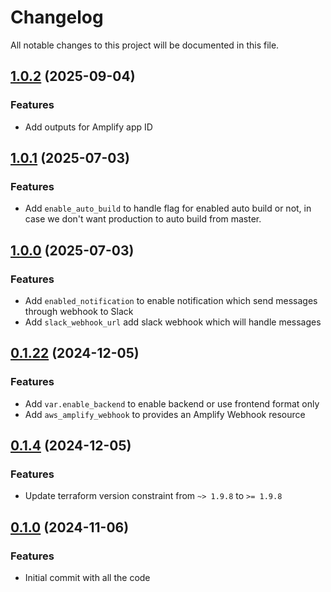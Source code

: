 # Changelog

All notable changes to this project will be documented in this file.

## [1.0.2]() (2025-09-04)

### Features

* Add outputs for Amplify app ID

## [1.0.1]() (2025-07-03)

### Features

* Add `enable_auto_build` to handle flag for enabled auto build or not, in case we don't want production to auto build from master.

## [1.0.0]() (2025-07-03)

### Features

* Add `enabled_notification` to enable notification which send messages through webhook to Slack
* Add `slack_webhook_url` add slack webhook which will handle messages

## [0.1.22]() (2024-12-05)

### Features

* Add `var.enable_backend` to enable backend or use frontend format only
* Add `aws_amplify_webhook` to provides an Amplify Webhook resource

## [0.1.4]() (2024-12-05)

### Features

* Update terraform version constraint from `~> 1.9.8` to `>= 1.9.8`

## [0.1.0]() (2024-11-06)

### Features

* Initial commit with all the code
